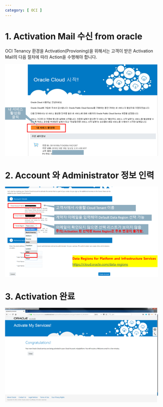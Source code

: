 ```yaml
---
category: [ OCI ]
---
```


# 1. Activation Mail 수신 from oracle

OCI Tenancy 환경을 Activation(Provioning)을 위해서는
고객이 받은 Activation Mail의 다음 절차에 따라 Action을 수행해야 합니다.

<img src="./images/provisioning_01.png" style="width:800px;">
<!--  <img src="./images/provisioning_01.png" style="width:800px; height:60px">  -->
<!--  ![](/images/provisioning_01.png)  -->

# 2. Account 와 Administrator 정보 인력

<img src="./images/provisioning_02.png" style="width:800px;">
<!--  ![](/images/provisioning_02.png)  -->

# 3. Activation 완료

<img src="./images/provisioning_03.png" style="width:800px;">
<!--  ![](/images/provisioning_03.png)  -->
